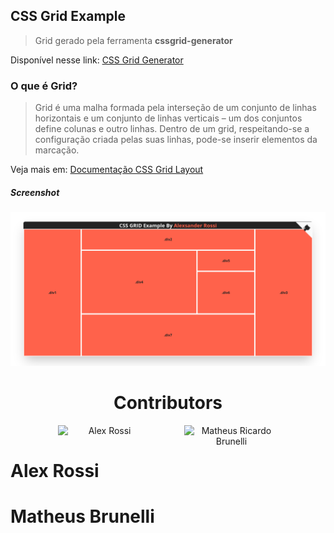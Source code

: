 ## CSS Grid Example
> Grid gerado pela ferramenta **cssgrid-generator**

Disponível nesse link: [CSS Grid Generator](https://cssgrid-generator.netlify.app/)

### O que é Grid?
> Grid é uma malha formada pela interseção de um conjunto de linhas horizontais e um conjunto de linhas verticais – um dos conjuntos define colunas e outro linhas. Dentro de um  grid, respeitando-se a configuração criada pelas suas linhas, pode-se inserir elementos da marcação.

Veja mais em: [Documentação CSS Grid Layout](https://developer.mozilla.org/pt-BR/docs/Web/CSS/CSS_Grid_Layout/Basic_Concepts_of_Grid_Layout)



##### Screenshot
![](assets/screenshot.png)

<h1 align="center">Contributors</h1>
<p align="center">
  <a href="https://www.linkedin.com/in/4lex/">
    <img src="https://avatars3.githubusercontent.com/u/62000504?s=400&u=9077ec8b32016a8accbb59dfc8e6d217b7b1b468&v=4" title="Alex Rossi" style="float: left; margin-left: 15%;" width="150px">
  </a>&nbsp;
  <a href="https://www.linkedin.com/in/mrbrunelli/">
    <img src="https://avatars.githubusercontent.com/u/54479807?v=4" title="Matheus Ricardo Brunelli" style="float: right; margin-right: 15%;" width="150px">
  </a>
</p>
<h1>Alex Rossi</h1><h1>Matheus Brunelli</h1>
